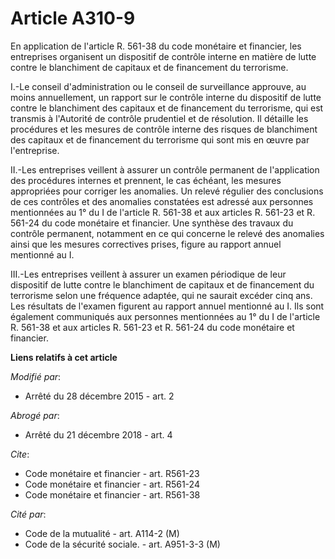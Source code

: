 # Article A310-9

En application de l'article R. 561-38 du code monétaire et financier, les entreprises organisent un dispositif de contrôle
interne en matière de lutte contre le blanchiment de capitaux et de financement du terrorisme. 

I.-Le conseil d'administration ou le conseil de surveillance approuve, au moins annuellement, un rapport sur le contrôle
interne du dispositif de lutte contre le blanchiment des capitaux et de financement du terrorisme, qui est transmis à
l'Autorité de contrôle prudentiel et de résolution. Il détaille les procédures et les mesures de contrôle interne des risques
de blanchiment des capitaux et de financement du terrorisme qui sont mis en œuvre par l'entreprise. 

II.-Les entreprises veillent à assurer un contrôle permanent de l'application des procédures internes et prennent, le cas
échéant, les mesures appropriées pour corriger les anomalies. Un relevé régulier des conclusions de ces contrôles et des
anomalies constatées est adressé aux personnes mentionnées au 1° du I de l'article R. 561-38 et aux articles R. 561-23 et R.
561-24 du code monétaire et financier. Une synthèse des travaux du contrôle permanent, notamment en ce qui concerne le relevé
des anomalies ainsi que les mesures correctives prises, figure au rapport annuel mentionné au I. 

III.-Les entreprises veillent à assurer un examen périodique de leur dispositif de lutte contre le blanchiment de capitaux et
de financement du terrorisme selon une fréquence adaptée, qui ne saurait excéder cinq ans. Les résultats de l'examen figurent
au rapport annuel mentionné au I. Ils sont également communiqués aux personnes mentionnées au 1° du I de l'article R. 561-38
et aux articles R. 561-23 et R. 561-24 du code monétaire et financier.

**Liens relatifs à cet article**

_Modifié par_:

  - Arrêté du 28 décembre 2015 - art. 2

_Abrogé par_:

  - Arrêté du 21 décembre 2018 - art. 4

_Cite_:

  - Code monétaire et financier - art. R561-23
  - Code monétaire et financier - art. R561-24
  - Code monétaire et financier - art. R561-38

_Cité par_:

  - Code de la mutualité - art. A114-2 (M)
  - Code de la sécurité sociale. - art. A951-3-3 (M)
